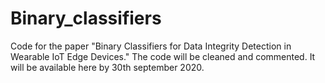 # Binary_classifiers
Code for the paper "Binary Classifiers for Data Integrity Detection in Wearable IoT Edge Devices."
The code will be cleaned and commented. It will be available here by 30th september 2020. 
